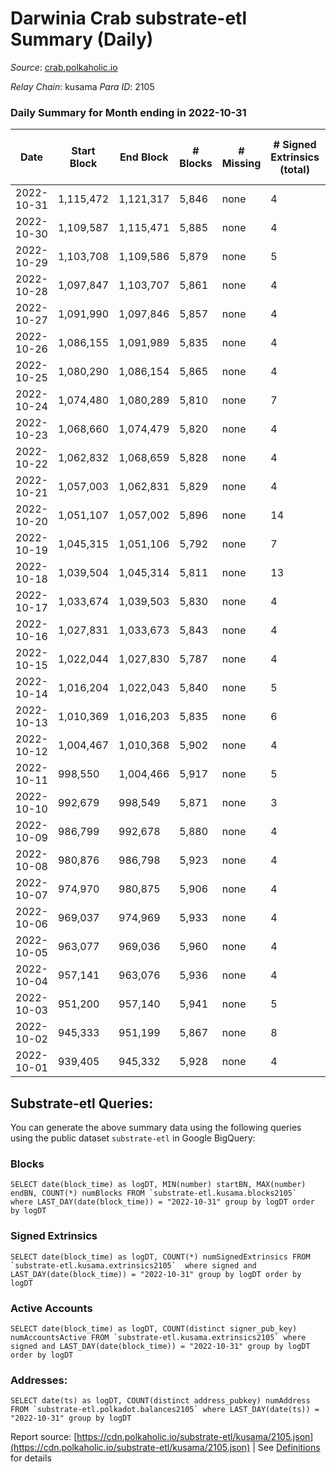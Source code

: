 # Darwinia Crab substrate-etl Summary (Daily)

_Source_: [crab.polkaholic.io](https://crab.polkaholic.io)

*Relay Chain*: kusama
*Para ID*: 2105



### Daily Summary for Month ending in 2022-10-31


| Date | Start Block | End Block | # Blocks | # Missing | # Signed Extrinsics (total) | # Active Accounts | # Addresses with Balances | # Events | # Transfers | # XCM Transfers In | # XCM Transfers Out |
| ---- | ----------- | --------- | -------- | --------- | --------------------------- | ----------------- | ------------------------- | -------- | ----------- | ------------------ | ------------------- |
| 2022-10-31 | 1,115,472 | 1,121,317 | 5,846 | none  | 4 | 1 | 50 | 11,711 |   |   |   |
| 2022-10-30 | 1,109,587 | 1,115,471 | 5,885 | none  | 4 | 1 | 50 | 11,789 |   |   |   |
| 2022-10-29 | 1,103,708 | 1,109,586 | 5,879 | none  | 5 | 1 | 50 | 11,847 | 66 ($0.06) |   |   |
| 2022-10-28 | 1,097,847 | 1,103,707 | 5,861 | none  | 4 | 1 | 50 | 11,742 |   |   |   |
| 2022-10-27 | 1,091,990 | 1,097,846 | 5,857 | none  | 4 | 1 | 50 | 11,733 |   |   |   |
| 2022-10-26 | 1,086,155 | 1,091,989 | 5,835 | none  | 4 | 1 | 50 | 11,689 |   |   |   |
| 2022-10-25 | 1,080,290 | 1,086,154 | 5,865 | none  | 4 | 1 | 50 | 11,749 |   |   |   |
| 2022-10-24 | 1,074,480 | 1,080,289 | 5,810 | none  | 7 | 2 |  | 11,723 | 67 ($0.07) |   |   |
| 2022-10-23 | 1,068,660 | 1,074,479 | 5,820 | none  | 4 | 1 |  | 11,659 |   |   |   |
| 2022-10-22 | 1,062,832 | 1,068,659 | 5,828 | none  | 4 | 1 | 50 | 11,675 |   |   |   |
| 2022-10-21 | 1,057,003 | 1,062,831 | 5,829 | none  | 4 | 1 | 50 | 11,677 |   |   |   |
| 2022-10-20 | 1,051,107 | 1,057,002 | 5,896 | none  | 14 | 3 |  | 12,190 | 328 ($0.50) |   |   |
| 2022-10-19 | 1,045,315 | 1,051,106 | 5,792 | none  | 7 | 4 | 50 | 11,806 | 187 ($0.07) |   | 1 ($0.04) |
| 2022-10-18 | 1,039,504 | 1,045,314 | 5,811 | none  | 13 | 4 |  | 12,048 | 353 ($0.25) | 1 ($0.01) | 1 ($0.006) |
| 2022-10-17 | 1,033,674 | 1,039,503 | 5,830 | none  | 4 | 1 | 50 | 11,683 |   | 1 ($0.03) |   |
| 2022-10-16 | 1,027,831 | 1,033,673 | 5,843 | none  | 4 | 1 |  | 11,705 |   |   |   |
| 2022-10-15 | 1,022,044 | 1,027,830 | 5,787 | none  | 4 | 1 | 50 | 11,594 |   |   |   |
| 2022-10-14 | 1,016,204 | 1,022,043 | 5,840 | none  | 5 | 2 |  | 11,770 | 61 ($0.10) | 1 ($0.08) | 1 ($0.08) |
| 2022-10-13 | 1,010,369 | 1,016,203 | 5,835 | none  | 6 | 3 |  | 11,844 | 122 ($0.37) | 3 ($0.08) | 2 ($0.33) |
| 2022-10-12 | 1,004,467 | 1,010,368 | 5,902 | none  | 4 | 1 | 50 | 11,823 |   |   |   |
| 2022-10-11 | 998,550 | 1,004,466 | 5,917 | none  | 5 | 1 | 50 | 11,858 |   |   |   |
| 2022-10-10 | 992,679 | 998,549 | 5,871 | none  | 3 | 1 | 50 | 11,757 |   |   |   |
| 2022-10-09 | 986,799 | 992,678 | 5,880 | none  | 4 | 1 | 50 | 11,779 |   |   |   |
| 2022-10-08 | 980,876 | 986,798 | 5,923 | none  | 4 | 1 | 50 | 11,866 |   |   |   |
| 2022-10-07 | 974,970 | 980,875 | 5,906 | none  | 4 | 1 | 50 | 11,831 |   |   |   |
| 2022-10-06 | 969,037 | 974,969 | 5,933 | none  | 4 | 1 | 50 | 11,885 |   |   |   |
| 2022-10-05 | 963,077 | 969,036 | 5,960 | none  | 4 | 1 | 50 | 11,939 |   |   |   |
| 2022-10-04 | 957,141 | 963,076 | 5,936 | none  | 4 | 1 | 50 | 11,892 |   |   |   |
| 2022-10-03 | 951,200 | 957,140 | 5,941 | none  | 5 | 1 |  | 11,971 | 66 ($0.06) |   |   |
| 2022-10-02 | 945,333 | 951,199 | 5,867 | none  | 8 | 3 |  | 11,843 | 67 ($0.07) |   |   |
| 2022-10-01 | 939,405 | 945,332 | 5,928 | none  | 4 | 1 |  | 11,876 |   |   |   |

## Substrate-etl Queries:
You can generate the above summary data using the following queries using the public dataset `substrate-etl` in Google BigQuery:


### Blocks
```
SELECT date(block_time) as logDT, MIN(number) startBN, MAX(number) endBN, COUNT(*) numBlocks FROM `substrate-etl.kusama.blocks2105`  where LAST_DAY(date(block_time)) = "2022-10-31" group by logDT order by logDT
```


### Signed Extrinsics
```
SELECT date(block_time) as logDT, COUNT(*) numSignedExtrinsics FROM `substrate-etl.kusama.extrinsics2105`  where signed and LAST_DAY(date(block_time)) = "2022-10-31" group by logDT order by logDT
```


### Active Accounts
```
SELECT date(block_time) as logDT, COUNT(distinct signer_pub_key) numAccountsActive FROM `substrate-etl.kusama.extrinsics2105` where signed and LAST_DAY(date(block_time)) = "2022-10-31" group by logDT order by logDT
```


### Addresses:
```
SELECT date(ts) as logDT, COUNT(distinct address_pubkey) numAddress FROM `substrate-etl.polkadot.balances2105` where LAST_DAY(date(ts)) = "2022-10-31" group by logDT
```



Report source: [https://cdn.polkaholic.io/substrate-etl/kusama/2105.json](https://cdn.polkaholic.io/substrate-etl/kusama/2105.json) | See [Definitions](/DEFINITIONS.md) for details
